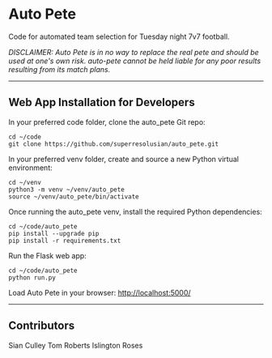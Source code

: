 # Auto Pete

Code for automated team selection for Tuesday night 7v7 football.

_DISCLAIMER: Auto Pete is in no way to replace the real pete and should be used at one's own risk.
auto-pete cannot be held liable for any poor results resulting from its match plans._

---
## Web App Installation for Developers

In your preferred code folder, clone the auto_pete Git repo:

```
cd ~/code
git clone https://github.com/superresolusian/auto_pete.git
```

In your preferred venv folder, create and source a new Python virtual environment:

```
cd ~/venv
python3 -m venv ~/venv/auto_pete
source ~/venv/auto_pete/bin/activate
```

Once running the auto_pete venv, install the required Python dependencies:

```
cd ~/code/auto_pete
pip install --upgrade pip
pip install -r requirements.txt
```

Run the Flask web app:

```
cd ~/code/auto_pete
python run.py
```

Load Auto Pete in your browser: [http://localhost:5000/](http://localhost:5000/)

---

## Contributors
Sian Culley
Tom Roberts
Islington Roses
